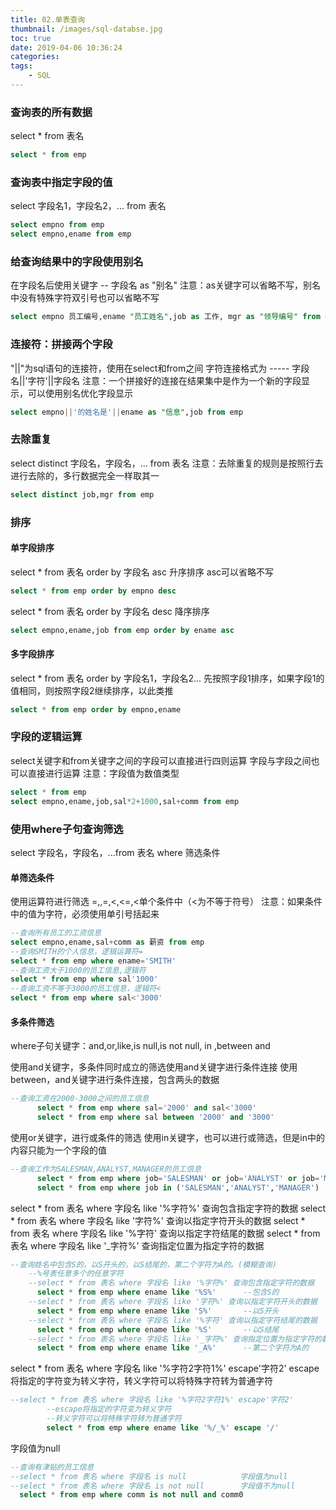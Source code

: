 ```yaml
---
title: 02.单表查询
thumbnail: /images/sql-databse.jpg
toc: true
date: 2019-04-06 10:36:24
categories: 
tags:
	- SQL
---
```


### 查询表的所有数据
select * from 表名
```sql
select * from emp
```
<!-- more -->

### 查询表中指定字段的值
 select 字段名1，字段名2，... from 表名
```sql
select empno from emp
select empno,ename from emp
```


### 给查询结果中的字段使用别名
 在字段名后使用关键字 -- 字段名 as "别名"
 注意：as关键字可以省略不写，别名中没有特殊字符双引号也可以省略不写
```sql
select empno 员工编号,ename "员工姓名",job as 工作, mgr as "领导编号" from emp
```


### 连接符：拼接两个字段
 "||"为sql语句的连接符，使用在select和from之间
 字符连接格式为 ----- 字段名||'字符'||字段名
 注意：一个拼接好的连接在结果集中是作为一个新的字段显示，可以使用别名优化字段显示
```sql
select empno||'的姓名是'||ename as "信息",job from emp
```


### 去除重复
 select distinct 字段名，字段名，... from 表名
 注意：去除重复的规则是按照行去进行去除的，多行数据完全一样取其一
```sql
select distinct job,mgr from emp
```


### 排序
#### 单字段排序
 select * from 表名 order by 字段名 asc    升序排序 asc可以省略不写
```sql
select * from emp order by empno desc
```
 select * from 表名 order by 字段名 desc   降序排序
```sql
select empno,ename,job from emp order by ename asc
```

#### 多字段排序
 select * from 表名 order by 字段名1，字段名2...
 先按照字段1排序，如果字段1的值相同，则按照字段2继续排序，以此类推
```sql
select * from emp order by empno,ename
```


### 字段的逻辑运算
 select关键字和from关键字之间的字段可以直接进行四则运算
 字段与字段之间也可以直接进行运算
 注意：字段值为数值类型
```sql
select * from emp
select empno,ename,job,sal*2+1000,sal+comm from emp
```


### 使用where子句查询筛选
 select 字段名，字段名，...from 表名 where 筛选条件
#### 单筛选条件
 使用运算符进行筛选 =,,=,<,<=,<单个条件中（<为不等于符号）
 注意：如果条件中的值为字符，必须使用单引号括起来
```sql
--查询所有员工的工资信息
select empno,ename,sal+comm as 薪资 from emp
--查询SMITH的个人信息，逻辑运算符=
select * from emp where ename='SMITH'
--查询工资大于1000的员工信息,逻辑符
select * from emp where sal'1000'
--查询工资不等于3000的员工信息，逻辑符<
select * from emp where sal<'3000'
```

#### 多条件筛选
 where子句关键字：and,or,like,is null,is not null, in ,between and

使用and关键字，多条件同时成立的筛选使用and关键字进行条件连接
使用between，and关键字进行条件连接，包含两头的数据
```sql
--查询工资在2000-3000之间的员工信息
	  select * from emp where sal='2000' and sal<'3000'
	  select * from emp where sal between '2000' and '3000'
```
使用or关键字，进行或条件的筛选
使用in关键字，也可以进行或筛选，但是in中的内容只能为一个字段的值
```sql
--查询工作为SALESMAN,ANALYST,MANAGER的员工信息
	  select * from emp where job='SALESMAN' or job='ANALYST' or job='MANAGER'
	  select * from emp where job in ('SALESMAN','ANALYST','MANAGER')
```
select * from 表名 where 字段名 like '%字符%' 查询包含指定字符的数据
select * from 表名 where 字段名 like '字符%' 查询以指定字符开头的数据
select * from 表名 where 字段名 like '%字符' 查询以指定字符结尾的数据
select * from 表名 where 字段名 like '_字符%' 查询指定位置为指定字符的数据
```sql
--查询姓名中包含S的，以S开头的，以S结尾的，第二个字符为A的。(模糊查询)
	--%号表任意多个的任意字符
	--select * from 表名 where 字段名 like '%字符%' 查询包含指定字符的数据
	  select * from emp where ename like '%S%'		--包含S的
	--select * from 表名 where 字段名 like '字符%' 查询以指定字符开头的数据
	  select * from emp where ename like 'S%'		--以S开头
	--select * from 表名 where 字段名 like '%字符' 查询以指定字符结尾的数据
	  select * from emp where ename like '%S'		--以S结尾
	--select * from 表名 where 字段名 like '_字符%' 查询指定位置为指定字符的数据
	  select * from emp where ename like '_A%'		--第二个字符为A的
```
select * from 表名 where 字段名 like '%字符2字符1%' escape'字符2'
escape将指定的字符变为转义字符，转义字符可以将特殊字符转为普通字符
```sql
--select * from 表名 where 字段名 like '%字符2字符1%' escape'字符2'
		--escape将指定的字符变为转义字符
		--转义字符可以将特殊字符转为普通字符
		select * from emp where ename like '%/_%' escape '/'
```
字段值为null
```sql
--查询有津贴的员工信息
--select * from 表名 where 字段名 is null			字段值为null
--select * from 表名 where 字段名 is not null		字段值不为null
  select * from emp where comm is not null and comm0
```
